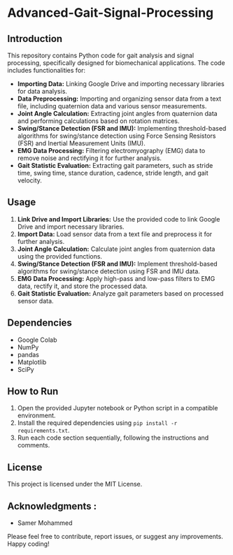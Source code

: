 # Advanced-Gait-Signal-Processing

## Introduction
This repository contains Python code for gait analysis and signal processing, specifically designed for biomechanical applications. The code includes functionalities for:

- **Importing Data:** Linking Google Drive and importing necessary libraries for data analysis.
- **Data Preprocessing:** Importing and organizing sensor data from a text file, including quaternion data and various sensor measurements.
- **Joint Angle Calculation:** Extracting joint angles from quaternion data and performing calculations based on rotation matrices.
- **Swing/Stance Detection (FSR and IMU):** Implementing threshold-based algorithms for swing/stance detection using Force Sensing Resistors (FSR) and Inertial Measurement Units (IMU).
- **EMG Data Processing:** Filtering electromyography (EMG) data to remove noise and rectifying it for further analysis.
- **Gait Statistic Evaluation:** Extracting gait parameters, such as stride time, swing time, stance duration, cadence, stride length, and gait velocity.

## Usage
1. **Link Drive and Import Libraries:** Use the provided code to link Google Drive and import necessary libraries.
2. **Import Data:** Load sensor data from a text file and preprocess it for further analysis.
3. **Joint Angle Calculation:** Calculate joint angles from quaternion data using the provided functions.
4. **Swing/Stance Detection (FSR and IMU):** Implement threshold-based algorithms for swing/stance detection using FSR and IMU data.
5. **EMG Data Processing:** Apply high-pass and low-pass filters to EMG data, rectify it, and store the processed data.
6. **Gait Statistic Evaluation:** Analyze gait parameters based on processed sensor data.

## Dependencies
- Google Colab
- NumPy
- pandas
- Matplotlib
- SciPy

## How to Run
1. Open the provided Jupyter notebook or Python script in a compatible environment.
2. Install the required dependencies using `pip install -r requirements.txt`.
3. Run each code section sequentially, following the instructions and comments.

## License
This project is licensed under the MIT License.

## Acknowledgments :
- Samer Mohammed

Please feel free to contribute, report issues, or suggest any improvements. Happy coding!
